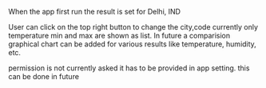 When the app first run the result is set for Delhi, IND

User can click on the top right button to change the city,code
currently only temperature min and max are shown as list.
In future a comparision graphical chart can be added for various results like temperature, humidity, etc.

permission is not currently asked it has to be provided in app setting. this can be done in future